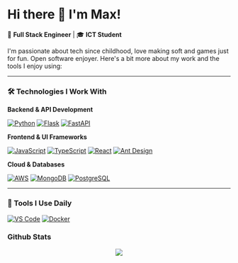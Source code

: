 # Hi there 👋 I'm Max!

🚀 **Full Stack Engineer** | 🎓 **ICT Student**

I'm passionate about tech since childhood, love making soft and games just for fun. Open software enjoyer. Here's a bit more about my work and the tools I enjoy using:

---

### 🛠️ Technologies I Work With

**Backend & API Development**

[![Python](https://skillicons.dev/icons?i=python)](https://skillicons.dev)
[![Flask](https://skillicons.dev/icons?i=flask)](https://skillicons.dev)
[![FastAPI](https://skillicons.dev/icons?i=fastapi)](https://skillicons.dev)

**Frontend & UI Frameworks**

[![JavaScript](https://skillicons.dev/icons?i=js)](https://skillicons.dev)
[![TypeScript](https://skillicons.dev/icons?i=ts)](https://skillicons.dev)
[![React](https://skillicons.dev/icons?i=react)](https://skillicons.dev)
[![Ant Design](https://skillicons.dev/icons?i=antd)](https://skillicons.dev)

**Cloud & Databases**

[![AWS](https://skillicons.dev/icons?i=aws)](https://skillicons.dev)
[![MongoDB](https://skillicons.dev/icons?i=mongo)](https://skillicons.dev)
[![PostgreSQL](https://skillicons.dev/icons?i=postgres)](https://skillicons.dev)

---

### 🔧 Tools I Use Daily
[![VS Code](https://skillicons.dev/icons?i=vscode)](https://skillicons.dev)
[![Docker](https://skillicons.dev/icons?i=docker)](https://skillicons.dev)



### Github Stats
<p align="center">
   <img src="https://streak-stats.demolab.com/?user=MxPy" />  
</p>
